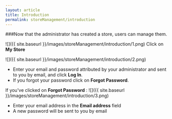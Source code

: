 ```yaml
---
layout: article
title: Introduction
permalink: storeManagement/introduction
---
```

###Now that the administrator has created a store, users can manage them.

![]({{ site.baseurl }}/images/storeManagement/introduction/1.png)
Click on **My Store**

![]({{ site.baseurl }}/images/storeManagement/introduction/2.png)

* Enter your email and password attributed by your administrator and sent to you by email, and click **Log In**.
* If you forgot your password click on **Forgot Password**.

If you've clicked on **Forgot Password** :
![]({{ site.baseurl }}/images/storeManagement/introduction/3.png)

* Enter your email address in the **Email address** field
* A new password will be sent to you by email